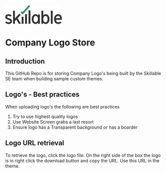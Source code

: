
![IMAGE](https://github.com/paulieguk/se-demo-content/raw/main/images/Skillable-Logo-color.jpg)

# Company Logo Store

## Introduction
This GitHub Repo is for storing Company Logo's being built by the Skillable SE team when building sample custom themes.


## Logo's - Best practices
When uploading logo's the following are best practices

1. Try to use highest quality logos
1. Use Website Screen grabs a last resort
1. Ensure logo has a Transparent background or has a boarder

## Logo URL retrieval
To retrieve the logo, click the logo file.  On the right side of the box the logo is in right click the download button and copy the URL.  Use this URL in the theme.
